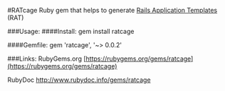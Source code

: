 #RATcage
Ruby gem that helps to generate  [Rails Application Templates](http://guides.rubyonrails.org/rails_application_templates.html) (RAT)

###Usage:
####Install:
    gem install ratcage

####Gemfile:
    gem 'ratcage', '~> 0.0.2'

###Links:
RubyGems.org [https://rubygems.org/gems/ratcage](https://rubygems.org/gems/ratcage)

RubyDoc http://www.rubydoc.info/gems/ratcage
